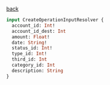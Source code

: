 [back](../../tableOfContent.md)


```graphql
input CreateOperationInputResolver {
  account_id: Int!
  account_id_dest: Int
  amount: Float!
  date: String!
  status_id: Int!
  type_id: Int!
  third_id: Int
  category_id: Int
  description: String
}
```
